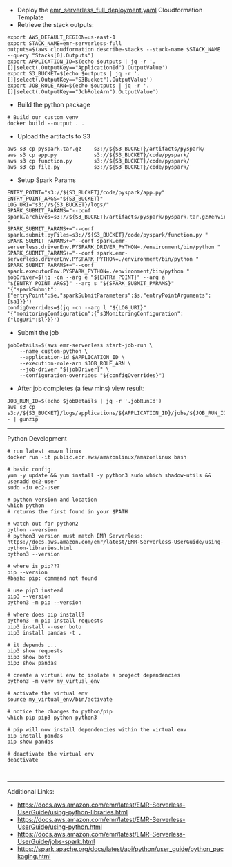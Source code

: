 * Deploy the [emr_serverless_full_deployment.yaml](../../../cloudformation/emr_serverless_full_deployment.yaml) Cloudformation Template
* Retrieve the stack outputs:
```
export AWS_DEFAULT_REGION=us-east-1
export STACK_NAME=emr-serverless-full
outputs=$(aws cloudformation describe-stacks --stack-name $STACK_NAME --query "Stacks[0].Outputs")
export APPLICATION_ID=$(echo $outputs | jq -r '.[]|select(.OutputKey=="ApplicationId").OutputValue')
export S3_BUCKET=$(echo $outputs | jq -r '.[]|select(.OutputKey=="S3Bucket").OutputValue')
export JOB_ROLE_ARN=$(echo $outputs | jq -r '.[]|select(.OutputKey=="JobRoleArn").OutputValue')
```
* Build the python package
```
# Build our custom venv
docker build --output . .

```

* Upload the artifacts to S3
```
aws s3 cp pyspark.tar.gz    s3://${S3_BUCKET}/artifacts/pyspark/
aws s3 cp app.py            s3://${S3_BUCKET}/code/pyspark/
aws s3 cp function.py       s3://${S3_BUCKET}/code/pyspark/
aws s3 cp file.py           s3://${S3_BUCKET}/code/pyspark/

```
* Setup Spark Params
```
ENTRY_POINT="s3://${S3_BUCKET}/code/pyspark/app.py"
ENTRY_POINT_ARGS="${S3_BUCKET}"
LOG_URI="s3://${S3_BUCKET}/logs/"
SPARK_SUBMIT_PARAMS="--conf spark.archives=s3://${S3_BUCKET}/artifacts/pyspark/pyspark.tar.gz#environment "
SPARK_SUBMIT_PARAMS+="--conf spark.submit.pyFiles=s3://${S3_BUCKET}/code/pyspark/function.py "
SPARK_SUBMIT_PARAMS+="--conf spark.emr-serverless.driverEnv.PYSPARK_DRIVER_PYTHON=./environment/bin/python "
SPARK_SUBMIT_PARAMS+="--conf spark.emr-serverless.driverEnv.PYSPARK_PYTHON=./environment/bin/python "
SPARK_SUBMIT_PARAMS+="--conf spark.executorEnv.PYSPARK_PYTHON=./environment/bin/python "
jobDriver=$(jq -cn --arg e "${ENTRY_POINT}" --arg a "${ENTRY_POINT_ARGS}" --arg s "${SPARK_SUBMIT_PARAMS}" '{"sparkSubmit":{"entryPoint":$e,"sparkSubmitParameters":$s,"entryPointArguments":[$a]}}')
configOverrides=$(jq -cn --arg l "${LOG_URI}" '{"monitoringConfiguration":{"s3MonitoringConfiguration":{"logUri":$l}}}')
```
* Submit the job

```
jobDetails=$(aws emr-serverless start-job-run \
    --name custom-python \
    --application-id $APPLICATION_ID \
    --execution-role-arn $JOB_ROLE_ARN \
    --job-driver "${jobDriver}" \
    --configuration-overrides "${configOverrides}")
```

* After job completes (a few mins) view result:
```
JOB_RUN_ID=$(echo $jobDetails | jq -r '.jobRunId')
aws s3 cp s3://${S3_BUCKET}/logs/applications/${APPLICATION_ID}/jobs/${JOB_RUN_ID}/SPARK_DRIVER/stdout.gz - | gunzip
```

---
Python Development

```shell
# run latest amazn linux
docker run -it public.ecr.aws/amazonlinux/amazonlinux bash

# basic config
yum -y update && yum install -y python3 sudo which shadow-utils && useradd ec2-user
sudo -iu ec2-user

# python version and location
which python
# returns the first found in your $PATH

# watch out for python2
python --version
# python3 version must match EMR Serverless: https://docs.aws.amazon.com/emr/latest/EMR-Serverless-UserGuide/using-python-libraries.html
python3 --version

# where is pip???
pip --version
#bash: pip: command not found

# use pip3 instead
pip3 --version
python3 -m pip --version

# where does pip install?
python3 -m pip install requests
pip3 install --user boto
pip3 install pandas -t .

# it depends ...
pip3 show requests
pip3 show boto
pip3 show pandas

# create a virtual env to isolate a project dependencies
python3 -m venv my_virtual_env

# activate the virtual env 
source my_virtual_env/bin/activate

# notice the changes to python/pip 
which pip pip3 python python3

# pip will now install dependencies within the virtual env
pip install pandas
pip show pandas

# deactivate the virtual env
deactivate



```


---

Additional Links:
* https://docs.aws.amazon.com/emr/latest/EMR-Serverless-UserGuide/using-python-libraries.html
* https://docs.aws.amazon.com/emr/latest/EMR-Serverless-UserGuide/using-python.html
* https://docs.aws.amazon.com/emr/latest/EMR-Serverless-UserGuide/jobs-spark.html
* https://spark.apache.org/docs/latest/api/python/user_guide/python_packaging.html
